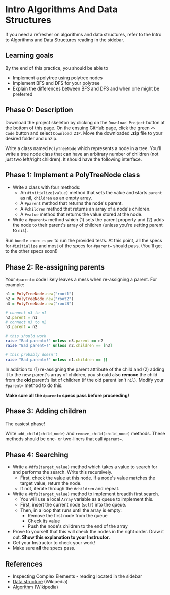 # Intro Algorithms And Data Structures

If you need a refresher on algorithms and data structures, refer to the Intro
to Algorithms and Data Structures reading in the sidebar.

## Learning goals

By the end of this practice, you should be able to

- Implement a polytree using polytree nodes
- Implement BFS and DFS for your polytree
- Explain the differences between BFS and DFS and when one might be preferred

## Phase 0: Description

Download the project skeleton by clicking on the `Download Project` button at
the bottom of this page. On the ensuing GitHub page, click the green `<> Code`
button and select `Download ZIP`. Move the downloaded __.zip__ file to your
desired folder and unzip.

Write a class named `PolyTreeNode` which represents a node in a tree. You'll
write a tree node class that can have an arbitrary number of children (not just
two left/right children). It should have the following interface.

## Phase 1: Implement a PolyTreeNode class

- Write a class with four methods:
  - An `#initialize(value)` method that sets the value and starts `parent` as
    nil, `children` as an empty array.
  - A `#parent` method that returns the node's parent.
  - A `#children` method that returns an array of a node's children.
  - A `#value` method that returns the value stored at the node.
- Write a `#parent=` method which (1) sets the parent property and (2) adds the
  node to their parent's array of children (unless you're setting parent to
  `nil`).

Run `bundle exec rspec` to run the provided tests. At this point, all the specs
for `#initialize` and most of the specs for `#parent=` should pass. (You'll get
to the other specs soon!)

## Phase 2: Re-assigning parents

Your `#parent=` code likely leaves a mess when re-assigning a parent. For
example:

```ruby
n1 = PolyTreeNode.new("root1")
n2 = PolyTreeNode.new("root2")
n3 = PolyTreeNode.new("root3")

# connect n3 to n1
n3.parent = n1
# connect n3 to n2
n3.parent = n2

# this should work
raise "Bad parent=!" unless n3.parent == n2
raise "Bad parent=!" unless n2.children == [n3]

# this probably doesn't
raise "Bad parent=!" unless n1.children == []
```

In addition to (1) re-assigning the parent attribute of the child and (2) adding
it to the new parent's array of children, you should also **remove** the child
from the **old** parent's list of children (if the old parent isn't `nil`).
Modify your `#parent=` method to do this.

**Make sure all the `#parent=` specs pass before proceeding!**

## Phase 3: Adding children

The easiest phase!

Write `add_child(child_node)` and `remove_child(child_node)` methods. These
methods should be one- or two-liners that call `#parent=`.

## Phase 4: Searching

- Write a `#dfs(target_value)` method which takes a value to search for and
  performs the search. Write this recursively.
  - First, check the value at this node. If a node's value matches the target
    value, return the node.
  - If not, iterate through the `#children` and repeat.
- Write a `#bfs(target_value)` method to implement breadth first search.
  - You will use a local `Array` variable as a queue to implement this.
  - First, insert the current node (`self`) into the queue.
  - Then, in a loop that runs until the array is empty:
    - Remove the first node from the queue
    - Check its value
    - Push the node's children to the end of the array
- Prove to yourself that this will check the nodes in the right order. Draw it
  out. **Show this explanation to your Instructor.**
- Get your Instructor to check your work!
- Make sure **all** the specs pass.

## References

- Inspecting Complex Elements - reading located in the sidebar
- [Data structure][wiki-data-structure] (Wikipedia)
- [Algorithm][wiki-algorithm] (Wikipedia)

[wiki-data-structure]: http://en.wikipedia.org/wiki/Data_structure
[wiki-algorithm]: http://en.wikipedia.org/wiki/Algorithm